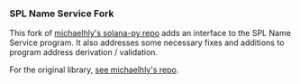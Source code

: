 

### SPL Name Service Fork
This fork of [michaelhly's solana-py repo](https://github.com/michaelhly/solana-py.git) adds an interface to the SPL Name Service program.
It also addresses some necessary fixes and additions to program address derivation / validation.

For the original library, [see michaelhly's repo](https://michaelhly.github.io/solana-py/).
